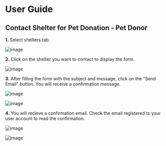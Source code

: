 # User Guide
## Contact Shelter for Pet Donation - Pet Donor

**1.** Select shelters tab.

![image](https://github.com/user-attachments/assets/914b9351-400c-4db0-bf27-bd728ec87deb)

**2.** Click on the shelter you want to contact to display the form.

![image](https://github.com/user-attachments/assets/fea7c7c6-bfdd-4d39-9ead-ebc35e8c7729)

**3.** After filling the form with the subject and message, click on the "Send Email" button. You will receive a confirmation message.

![image](https://github.com/user-attachments/assets/a9d74d06-6cb9-4e41-a393-94d352e7d82b)

![image](https://github.com/user-attachments/assets/dbd9927e-a601-4600-afa4-3f86347193bc)

**4.** You will recieve a confirmation email. Check the email registered to your user account to read the confirmation.

![image](https://github.com/user-attachments/assets/8897cf44-69cd-4154-8aca-07019067e5da)

![image](https://github.com/user-attachments/assets/88516c20-6dfc-46de-8668-548df5e77a18)

